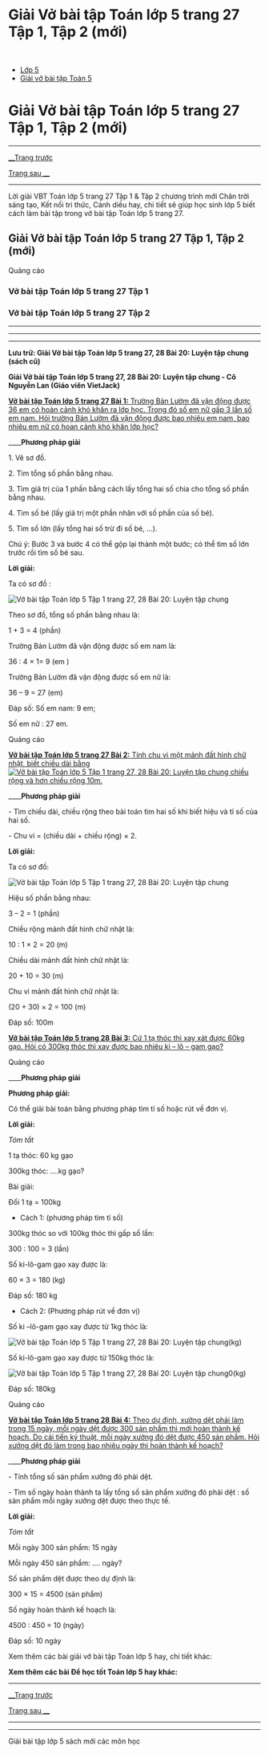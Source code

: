 # Giải Vở bài tập Toán lớp 5 trang 27 Tập 1, Tập 2 (mới)

﻿

  * [Lớp 5](https://vietjack.com/series/lop-5.jsp)
  * [Giải vở bài tập Toán 5](https://vietjack.com/giai-vo-bai-tap-toan-5/index.jsp)



# Giải Vở bài tập Toán lớp 5 trang 27 Tập 1, Tập 2 (mới)

* * *

[__Trang trước](https://vietjack.com/giai-vo-bai-tap-toan-5/bai-19-luyen-tap.jsp)

[Trang sau __](https://vietjack.com/giai-vo-bai-tap-toan-5/bai-21-on-tap-bang-don-vi-do-do-dai.jsp)

* * *

Lời giải VBT Toán lớp 5 trang 27 Tập 1 & Tập 2 chương trình mới Chân trời sáng tạo, Kết nối tri thức, Cánh diều hay, chi tiết sẽ giúp học sinh lớp 5 biết cách làm bài tập trong vở bài tập Toán lớp 5 trang 27.

## Giải Vở bài tập Toán lớp 5 trang 27 Tập 1, Tập 2 (mới)

Quảng cáo

### Vở bài tập Toán lớp 5 trang 27 Tập 1

### Vở bài tập Toán lớp 5 trang 27 Tập 2

* * *

* * *

* * *

**Lưu trữ: Giải Vở bài tập Toán lớp 5 trang 27, 28 Bài 20: Luyện tập chung (sách cũ)**

**Giải Vở bài tập Toán lớp 5 trang 27, 28 Bài 20: Luyện tập chung - Cô Nguyễn Lan (Giáo viên VietJack)**

[**Vở bài tập Toán lớp 5 trang 27 Bài 1:** Trường Bản Lườm đã vận động được 36 em có hoàn cảnh khó khăn ra lớp học. Trong đó số em nữ gấp 3 lần số em nam. Hỏi trường Bản Lườm đã vận động được bao nhiêu em nam, bao nhiêu em nữ có hoan cảnh khó khăn lớp học?](https://vietjack.com/giai-vo-bai-tap-toan-5/bai-1-trang-27-vbt-toan-5-tap-1.jsp)

____**Phương pháp giải**

1\. Vẽ sơ đồ.

2\. Tìm tổng số phần bằng nhau.

3\. Tìm giá trị của 1 phần bằng cách lấy tổng hai số chia cho tổng số phần bằng nhau.

4\. Tìm số bé (lấy giá trị một phần nhân với số phần của số bé).

5\. Tìm số lớn (lấy tổng hai số trừ đi số bé, …).

Chú ý: Bước 3 và bước 4 có thể gộp lại thành một bước; có thể tìm số lớn trước rồi tìm số bé sau.

**Lời giải:**

Ta có sơ đồ :

![Vở bài tập Toán lớp 5 Tập 1 trang 27, 28 Bài 20: Luyện tập chung](https://vietjack.com/giai-vo-bai-tap-toan-5/images/bai-1-trang-27-vbt-toan-5-tap-1.PNG)

Theo sơ đồ, tổng số phần bằng nhau là:

1 + 3 = 4 (phần)

Trường Bản Lườm đã vận động được số em nam là:

36 : 4 × 1= 9 (em )

Trường Bản Lườm đã vận động được số em nữ là:

36 – 9 = 27 (em)

Đáp số: Số em nam: 9 em;

Số em nữ : 27 em.

Quảng cáo

[**Vở bài tập Toán lớp 5 trang 27 Bài 2:** Tính chu vi một mảnh đất hình chữ nhật, biết chiều dài bằng![Vở bài tập Toán lớp 5 Tập 1 trang 27, 28 Bài 20: Luyện tập chung](https://vietjack.com/giai-vo-bai-tap-toan-5/images/bai-2-trang-27-vbt-toan-5-tap-1.PNG) chiều rộng và hơn chiều rộng 10m.](https://vietjack.com/giai-vo-bai-tap-toan-5/bai-2-trang-27-vbt-toan-5-tap-1.jsp)

____**Phương pháp giải**

\- Tìm chiều dài, chiều rộng theo bài toán tìm hai số khi biết hiệu và tỉ số của hai số.

\- Chu vi = (chiều dài + chiều rộng) × 2.

**Lời giải:**

Ta có sơ đồ:

![Vở bài tập Toán lớp 5 Tập 1 trang 27, 28 Bài 20: Luyện tập chung](https://vietjack.com/giai-vo-bai-tap-toan-5/images/bai-2-trang-27-vbt-toan-5-tap-1-1.PNG)

Hiệu số phần bằng nhau:

3 – 2 = 1 (phần)

Chiều rộng mảnh đất hình chữ nhật là:

10 : 1 × 2 = 20 (m)

Chiều dài mảnh đất hình chữ nhật là:

20 + 10 = 30 (m)

Chu vi mảnh đất hình chữ nhật là:

(20 + 30) × 2 = 100 (m)

Đáp số: 100m 

[**Vở bài tập Toán lớp 5 trang 28 Bài 3:** Cứ 1 tạ thóc thì xay xát được 60kg gạo. Hỏi có 300kg thóc thì xay được bao nhiêu ki – lô – gam gạo?](https://vietjack.com/giai-vo-bai-tap-toan-5/bai-3-trang-28-vbt-toan-5-tap-1.jsp)

Quảng cáo

____**Phương pháp giải**

**Phương pháp giải:**

Có thể giải bài toán bằng phương pháp tìm tỉ số hoặc rút về đơn vị.

**Lời giải:**

_Tóm tắt_

1 tạ thóc: 60 kg gạo

300kg thóc: ....kg gạo?

Bài giải:

Đổi 1 tạ = 100kg

* Cách 1: (phương pháp tìm tỉ số)

300kg thóc so với 100kg thóc thì gấp số lần: 

300 : 100 = 3 (lần)

Số ki-lô-gam gạo xay được là:

60 × 3 = 180 (kg)

Đáp số: 180 kg 

* Cách 2: (Phương pháp rút về đơn vị)

Số ki –lô-gam gạo xay được từ 1kg thóc là:

![Vở bài tập Toán lớp 5 Tập 1 trang 27, 28 Bài 20: Luyện tập chung](https://vietjack.com/giai-vo-bai-tap-toan-5/images/bai-3-trang-28-vbt-toan-5-tap-1.PNG)(kg)

Số ki-lô-gam gạo xay được từ 150kg thóc là:

![Vở bài tập Toán lớp 5 Tập 1 trang 27, 28 Bài 20: Luyện tập chung](https://vietjack.com/giai-vo-bai-tap-toan-5/images/bai-3-trang-28-vbt-toan-5-tap-1-1.PNG)0(kg)

Đáp số: 180kg

Quảng cáo

[**Vở bài tập Toán lớp 5 trang 28 Bài 4:** Theo dự định, xưởng dệt phải làm trong 15 ngày, mỗi ngày dệt được 300 sản phẩm thì mới hoàn thành kế hoạch. Do cải tiến ký thuật, mỗi ngày xưởng đó dệt được 450 sản phẩm. Hỏi xưởng dệt đó làm trong bao nhiêu ngày thì hoàn thành kế hoạch?](https://vietjack.com/giai-vo-bai-tap-toan-5/bai-4-trang-28-vbt-toan-5-tap-1.jsp)

____**Phương pháp giải**

\- Tính tổng số sản phẩm xưởng đó phải dệt.

\- Tìm số ngày hoàn thành ta lấy tổng số sản phẩm xưởng đó phải dệt : số sản phẩm mỗi ngày xưởng dệt được theo thực tế.

**Lời giải:**

_Tóm tắt_

Mỗi ngày 300 sản phẩm: 15 ngày

Mỗi ngày 450 sản phẩm: .... ngày?

Số sản phẩm dệt được theo dự định là:

300 × 15 = 4500 (sản phẩm)

Số ngày hoàn thành kế hoạch là:

4500 : 450 = 10 (ngày)

Đáp số: 10 ngày

Xem thêm các bài giải vở bài tập Toán lớp 5 hay, chi tiết khác:

**Xem thêm các bài Để học tốt Toán lớp 5 hay khác:**

* * *

[__Trang trước](https://vietjack.com/giai-vo-bai-tap-toan-5/bai-19-luyen-tap.jsp)

[Trang sau __](https://vietjack.com/giai-vo-bai-tap-toan-5/bai-21-on-tap-bang-don-vi-do-do-dai.jsp)

* * *

* * *

Giải bài tập lớp 5 sách mới các môn học
